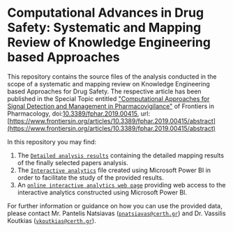 # Computational Advances in Drug Safety: Systematic and Mapping Review of Knowledge Engineering based Approaches
This repository contains the source files of the analysis conducted in the scope of a systematic and mapping review on Knowledge Engineering based Approaches for Drug Safety. The respective article has been published in the Special Topic entitled ["Computational Approaches for Signal Detection and Management in Pharmacovigilance"](https://www.frontiersin.org/research-topics/6087/computational-approaches-for-signal-detection-and-management-in-pharmacovigilance) of Frontiers in Pharmacology, doi:[10.3389/fphar.2019.00415](https://www.doi.org/10.3389/fphar.2019.00415), url: [https://www.frontiersin.org/articles/10.3389/fphar.2019.00415/abstract](https://www.frontiersin.org/articles/10.3389/fphar.2019.00415/abstract)

In this repository you may find:
1. The [`Detailed analysis results`](https://github.com/inab-certh/Knowledge-Engineering-for-Drug-Safety-Systematic-and-mapping-review/blob/master/Detailed_analysis_results.xlsx) containing the detailed mapping results of the finally selected papers analysis.
2. The [`Interactive analytics`](https://github.com/inab-certh/Knowledge-Engineering-for-Drug-Safety-Systematic-and-mapping-review/blob/master/Interactive_analytics.pbix) file created using Microsoft Power BI in order to facilitate the study of the provided results.
3. An [`online interactive analytics web page`](analytics) providing web access to the interactive analytics constructed using Microsoft Power BI.

For further information or guidance on how you can use the provided data, please contact Mr. Pantelis Natsiavas ([`pnatsiavas@certh.gr`](mailto:pnatsiavas@certh.gr)) and Dr. Vassilis Koutkias ([`vkoutkias@certh.gr`](mailto:vkoutkias@certh.gr)).
